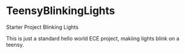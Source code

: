 # TeensyBlinkingLights
Starter Project Blinking Lights

This is just a standard hello world ECE project, makiing lights blink on a teensy.
